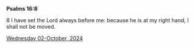 **Psalms 16:8**

8 I have set the Lord always before me: because he is at my right hand, I shall not be moved.

[Wednesday 02-October, 2024](https://getbible.net/kjv/Psalms/16/8)
